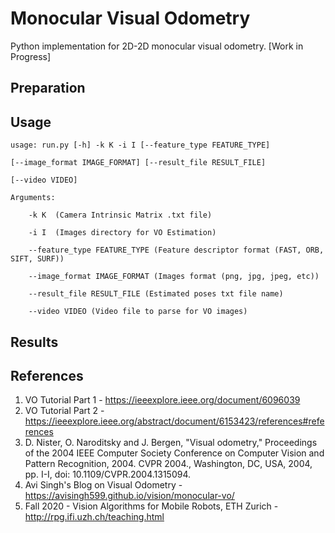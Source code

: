 # Monocular Visual Odometry
Python implementation for 2D-2D monocular visual odometry. [Work in Progress]

## Preparation

## Usage
```
usage: run.py [-h] -k K -i I [--feature_type FEATURE_TYPE]

[--image_format IMAGE_FORMAT] [--result_file RESULT_FILE]

[--video VIDEO]

Arguments:

	-k K  (Camera Intrinsic Matrix .txt file)

	-i I  (Images directory for VO Estimation)

	--feature_type FEATURE_TYPE (Feature descriptor format (FAST, ORB, SIFT, SURF))

	--image_format IMAGE_FORMAT (Images format (png, jpg, jpeg, etc))

	--result_file RESULT_FILE (Estimated poses txt file name)

	--video VIDEO (Video file to parse for VO images)
```
## Results

## References
1. VO Tutorial Part 1 - https://ieeexplore.ieee.org/document/6096039
2. VO Tutorial Part 2 - https://ieeexplore.ieee.org/abstract/document/6153423/references#references
3. D. Nister, O. Naroditsky and J. Bergen, "Visual odometry," Proceedings of the 2004 IEEE Computer Society Conference on Computer Vision and Pattern Recognition, 2004. CVPR 2004., Washington, DC, USA, 2004, pp. I-I, doi: 10.1109/CVPR.2004.1315094.
4. Avi Singh's Blog on Visual Odometry - https://avisingh599.github.io/vision/monocular-vo/
5. Fall 2020 - Vision Algorithms for Mobile Robots, ETH Zurich - http://rpg.ifi.uzh.ch/teaching.html